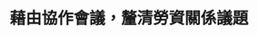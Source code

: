 ---
id: "21"
lang: zh-tw
description: 「『還我七天假』行政院立即提案《國定假日法》，將國定假日恢復19天。」連署案
propose_date: 2017-10-02
meeting_date: 2017-10-25
publish: "FALSE"
selected: "FALSE"
blog_selected: "FALSE"
thumbnail: https://pdis.nat.gov.tw/assets/imgs/736936764d0d96a71e4054866598df8d464010ac.JPG
title: 藉由協作會議，釐清勞資關係議題
introduction:
  content: >-
    勞基法修法後，將全國假日的規範回歸至內政部的《紀念日及節日實施辦法》，但有些勞工團體卻認為，比起特休假，全國一致的國定假日更能降低勞工工時，因此提案要求內政部制定國定假日法，增加國定假日的日數。

    首先針對增加國定假日的問題，內政部回應未來如有相關統計數據或研究資料顯示增加國定假日有助於促進國家整體發展，並可兼顧國人休假權益，則可續行研議選定國定假日之課題。而提案人於會議上也提議「強化勞檢」措施，獲得了勞方和資方的認同。資方代表認為，勞基法是最低限度應當遵守的法令，若有企業違反勞基法則應該開罰，以免市場出現惡性競爭；勞方也支持應當強化勞檢，強化勞動政策所涉協商程序。

    由於此議題的本質是勞資關係，將會牽涉到不同種類的勞動狀況，即使雙方有了共識，往往也會有些情況被不小心忽略而沒有討論到，但至少經過了協作會議的討論，各方利害人將更能釐清此議題背後的脈絡。
  image: https://pdis.nat.gov.tw/assets/imgs/240c76365c1d5c92b13ba2b3ad046bc97d4ad87a.JPG
color: red
join:
  type: 提
  title: "【還我七天假】行政院立即提案《國定假日法》，將國定假日恢復19天。\r"
  link: https://join.gov.tw/idea/detail/a566851f-55a0-4e7a-ac81-8968845bf867
  image: https://cm.pdis.nat.gov.tw/images/post/13vnkpCcGVYoPVGi9eLA_VjGBmkuXMdnK.jpg
layout: post
departments:
  - 內政部
embed:
  mind_map:
    links:
      - https://miro.com/app/live-embed/o9J_k0Q7rf0=/?moveToViewport=-1398,-14,2697,1377
  proposer_slide:
    links:
      - https://issuu.com/pdis.tw/docs/2017.10.25_________________d07060b660a316
  ministry_slide:
    links:
      - https://issuu.com/pdis.tw/docs/2017.10.25_________________1495e774f45953
      - https://issuu.com/pdis.tw/docs/2017.10.25________________
  host_slide:
    links:
      - https://issuu.com/pdis.tw/docs/2017.10.25_________________a09162e5428e63
  live:
    links:
      - https://www.youtube.com/watch?v=4NeJGrGGjcI
  transcript:
    links:
      - https://sayit.pdis.nat.gov.tw/2017-10-25-%E9%96%8B%E6%94%BE%E6%94%BF%E5%BA%9C%E8%81%AF%E7%B5%A1%E4%BA%BA%E7%AC%AC%E4%BA%8C%E5%8D%81%E4%B8%80%E6%AC%A1%E5%8D%94%E4%BD%9C%E6%9C%83%E8%AD%B0
blogs:
  - https://pdis.nat.gov.tw/zh-TW/blog/%E5%8D%94%E4%BD%9C%E6%9C%83%E8%AD%B0%E5%8F%AF%E4%BB%A5%E8%99%95%E7%90%86%E5%8B%9E%E5%8B%95%E8%AD%B0%E9%A1%8C%E5%97%8E-%E4%B8%83%E5%A4%A9%E5%81%87%E5%8D%94%E4%BD%9C%E6%9C%83%E8%AD%B0%E5%BE%8C%E8%A8%98/
---